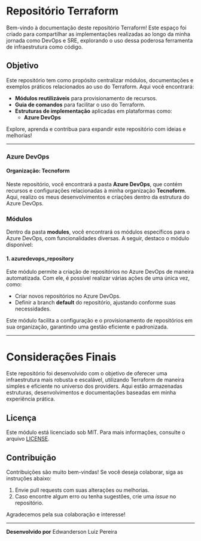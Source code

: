 <!-- BEGIN_TF_DOCS -->
# Repositório Terraform

Bem-vindo à documentação deste repositório Terraform! Este espaço foi criado para compartilhar as implementações realizadas ao longo da minha jornada como DevOps e SRE, explorando o uso dessa poderosa ferramenta de infraestrutura como código.

## Objetivo

Este repositório tem como propósito centralizar módulos, documentações e exemplos práticos relacionados ao uso do Terraform. Aqui você encontrará:

- **Módulos reutilizáveis** para provisionamento de recursos.
- **Guia de comandos** para facilitar o uso do Terraform.
- **Estruturas de implementação** aplicadas em plataformas como:
  - **Azure DevOps**

Explore, aprenda e contribua para expandir este repositório com ideias e melhorias!

---

### Azure DevOps

#### Organização: Tecnoform

Neste repositório, você encontrará a pasta **Azure DevOps**, que contém recursos e configurações relacionadas à minha organização **Tecnoform**. Aqui, realizo os meus desenvolvimentos e criações dentro da estrutura do Azure DevOps.

### Módulos

Dentro da pasta **modules**, você encontrará os módulos específicos para o Azure DevOps, com funcionalidades diversas. A seguir, destaco o módulo disponível:

#### 1. **azuredevops_repository**

Este módulo permite a criação de repositórios no Azure DevOps de maneira automatizada. Com ele, é possível realizar várias ações de uma única vez, como:

- Criar novos repositórios no Azure DevOps.
- Definir a branch **default** do repositório, ajustando conforme suas necessidades.

Este módulo facilita a configuração e o provisionamento de repositórios em sua organização, garantindo uma gestão eficiente e padronizada.

---

# Considerações Finais

Este repositório foi desenvolvido com o objetivo de oferecer uma infraestrutura mais robusta e escalável, utilizando Terraform de maneira simples e eficiente no universo dos providers. Aqui estão armazenadas estruturas, desenvolvimentos e documentações baseadas em minha experiência prática.

## Licença

Este módulo está licenciado sob MIT. Para mais informações, consulte o arquivo [LICENSE](./LICENSE).

## Contribuição

Contribuições são muito bem-vindas! Se você deseja colaborar, siga as instruções abaixo:

1. Envie pull requests com suas alterações ou melhorias.
2. Caso encontre algum erro ou tenha sugestões, crie uma *issue* no repositório.

Agradecemos pela sua colaboração e interesse!

---

**Desenvolvido por**
Edwanderson Luiz Pereira
<!-- END_TF_DOCS -->